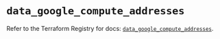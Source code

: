 # `data_google_compute_addresses`

Refer to the Terraform Registry for docs: [`data_google_compute_addresses`](https://registry.terraform.io/providers/hashicorp/google/6.49.0/docs/data-sources/compute_addresses).
